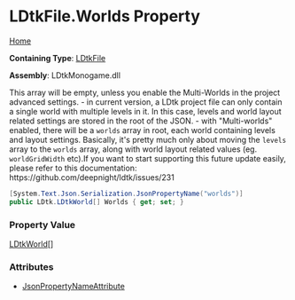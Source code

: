 # LDtkFile\.Worlds Property

[Home](../../../README.md)

**Containing Type**: [LDtkFile](../README.md)

**Assembly**: LDtkMonogame\.dll

  
 This array will be empty, unless you enable the Multi\-Worlds in the project advanced settings\. \- in current version, a LDtk project file can only contain a single world with multiple levels in it\. In this case, levels and world layout related settings are stored in the root of the JSON\. \- with "Multi\-worlds" enabled, there will be a `worlds` array in root, each world containing levels and layout settings\. Basically, it's pretty much only about moving the `levels` array to the `worlds` array, along with world layout related values \(eg\. `worldGridWidth` etc\)\.If you want to start supporting this future update easily, please refer to this documentation: https://github\.com/deepnight/ldtk/issues/231 

```csharp
[System.Text.Json.Serialization.JsonPropertyName("worlds")]
public LDtk.LDtkWorld[] Worlds { get; set; }
```

### Property Value

[LDtkWorld](../../LDtkWorld/README.md)\[\]

### Attributes

* [JsonPropertyNameAttribute](https://docs.microsoft.com/en-us/dotnet/api/system.text.json.serialization.jsonpropertynameattribute)

